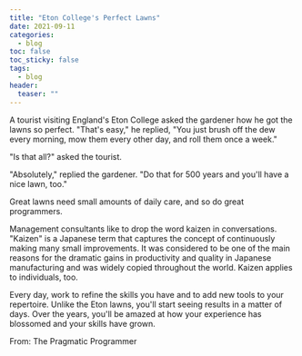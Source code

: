 ```yaml
---
title: "Eton College's Perfect Lawns" 
date: 2021-09-11
categories:
  - blog
toc: false
toc_sticky: false
tags:
  - blog
header:
  teaser: ""
---
```


A tourist visiting England's Eton College asked the gardener how he got the
lawns so perfect. "That's easy," he replied, "You just brush off the dew every
morning, mow them every other day, and roll them once a week."

"Is that all?" asked the tourist.

"Absolutely," replied the gardener. "Do that for 500 years and you'll have a
nice lawn, too."

Great lawns need small amounts of daily care, and so do great programmers. 

Management consultants like to drop the word kaizen in conversations. "Kaizen"
is a Japanese term that captures the concept of continuously making many small
improvements. It was considered to be one of the main reasons for the dramatic
gains in productivity and quality in Japanese manufacturing and was widely
copied throughout the world. Kaizen applies to individuals, too. 

Every day, work to refine the skills you have and to add new tools to your
repertoire. Unlike the Eton lawns, you'll start seeing results in a matter of
days. Over the years, you'll be amazed at how your experience has blossomed and
your skills have grown.

From: The Pragmatic Programmer